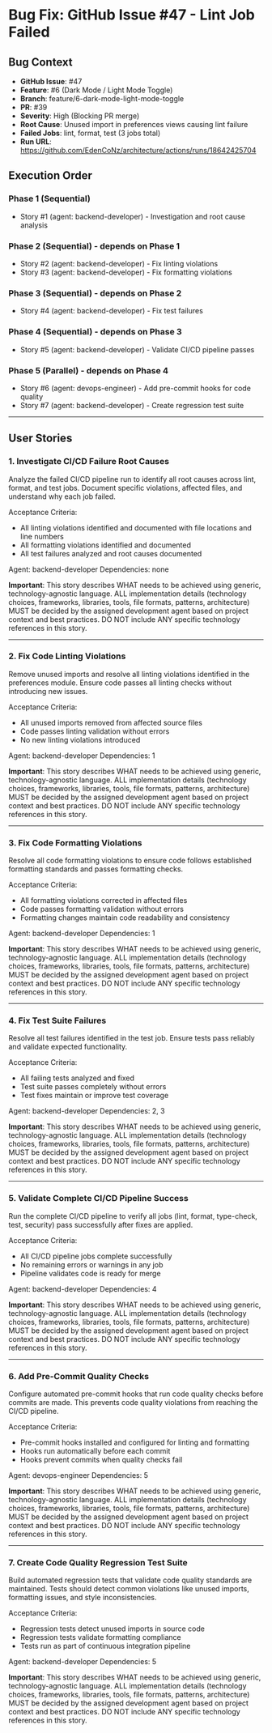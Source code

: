 # Bug Fix: GitHub Issue #47 - Lint Job Failed

## Bug Context
- **GitHub Issue**: #47
- **Feature**: #6 (Dark Mode / Light Mode Toggle)
- **Branch**: feature/6-dark-mode-light-mode-toggle
- **PR**: #39
- **Severity**: High (Blocking PR merge)
- **Root Cause**: Unused import in preferences views causing lint failure
- **Failed Jobs**: lint, format, test (3 jobs total)
- **Run URL**: https://github.com/EdenCoNz/architecture/actions/runs/18642425704

## Execution Order

### Phase 1 (Sequential)
- Story #1 (agent: backend-developer) - Investigation and root cause analysis

### Phase 2 (Sequential) - depends on Phase 1
- Story #2 (agent: backend-developer) - Fix linting violations
- Story #3 (agent: backend-developer) - Fix formatting violations

### Phase 3 (Sequential) - depends on Phase 2
- Story #4 (agent: backend-developer) - Fix test failures

### Phase 4 (Sequential) - depends on Phase 3
- Story #5 (agent: backend-developer) - Validate CI/CD pipeline passes

### Phase 5 (Parallel) - depends on Phase 4
- Story #6 (agent: devops-engineer) - Add pre-commit hooks for code quality
- Story #7 (agent: backend-developer) - Create regression test suite

---

## User Stories

### 1. Investigate CI/CD Failure Root Causes
Analyze the failed CI/CD pipeline run to identify all root causes across lint, format, and test jobs. Document specific violations, affected files, and understand why each job failed.

Acceptance Criteria:
- All linting violations identified and documented with file locations and line numbers
- All formatting violations identified and documented
- All test failures analyzed and root causes documented

Agent: backend-developer
Dependencies: none

**Important**: This story describes WHAT needs to be achieved using generic, technology-agnostic language. ALL implementation details (technology choices, frameworks, libraries, tools, file formats, patterns, architecture) MUST be decided by the assigned development agent based on project context and best practices. DO NOT include ANY specific technology references in this story.

---

### 2. Fix Code Linting Violations
Remove unused imports and resolve all linting violations identified in the preferences module. Ensure code passes all linting checks without introducing new issues.

Acceptance Criteria:
- All unused imports removed from affected source files
- Code passes linting validation without errors
- No new linting violations introduced

Agent: backend-developer
Dependencies: 1

**Important**: This story describes WHAT needs to be achieved using generic, technology-agnostic language. ALL implementation details (technology choices, frameworks, libraries, tools, file formats, patterns, architecture) MUST be decided by the assigned development agent based on project context and best practices. DO NOT include ANY specific technology references in this story.

---

### 3. Fix Code Formatting Violations
Resolve all code formatting violations to ensure code follows established formatting standards and passes formatting checks.

Acceptance Criteria:
- All formatting violations corrected in affected files
- Code passes formatting validation without errors
- Formatting changes maintain code readability and consistency

Agent: backend-developer
Dependencies: 1

**Important**: This story describes WHAT needs to be achieved using generic, technology-agnostic language. ALL implementation details (technology choices, frameworks, libraries, tools, file formats, patterns, architecture) MUST be decided by the assigned development agent based on project context and best practices. DO NOT include ANY specific technology references in this story.

---

### 4. Fix Test Suite Failures
Resolve all test failures identified in the test job. Ensure tests pass reliably and validate expected functionality.

Acceptance Criteria:
- All failing tests analyzed and fixed
- Test suite passes completely without errors
- Test fixes maintain or improve test coverage

Agent: backend-developer
Dependencies: 2, 3

**Important**: This story describes WHAT needs to be achieved using generic, technology-agnostic language. ALL implementation details (technology choices, frameworks, libraries, tools, file formats, patterns, architecture) MUST be decided by the assigned development agent based on project context and best practices. DO NOT include ANY specific technology references in this story.

---

### 5. Validate Complete CI/CD Pipeline Success
Run the complete CI/CD pipeline to verify all jobs (lint, format, type-check, test, security) pass successfully after fixes are applied.

Acceptance Criteria:
- All CI/CD pipeline jobs complete successfully
- No remaining errors or warnings in any job
- Pipeline validates code is ready for merge

Agent: backend-developer
Dependencies: 4

**Important**: This story describes WHAT needs to be achieved using generic, technology-agnostic language. ALL implementation details (technology choices, frameworks, libraries, tools, file formats, patterns, architecture) MUST be decided by the assigned development agent based on project context and best practices. DO NOT include ANY specific technology references in this story.

---

### 6. Add Pre-Commit Quality Checks
Configure automated pre-commit hooks that run code quality checks before commits are made. This prevents code quality violations from reaching the CI/CD pipeline.

Acceptance Criteria:
- Pre-commit hooks installed and configured for linting and formatting
- Hooks run automatically before each commit
- Hooks prevent commits when quality checks fail

Agent: devops-engineer
Dependencies: 5

**Important**: This story describes WHAT needs to be achieved using generic, technology-agnostic language. ALL implementation details (technology choices, frameworks, libraries, tools, file formats, patterns, architecture) MUST be decided by the assigned development agent based on project context and best practices. DO NOT include ANY specific technology references in this story.

---

### 7. Create Code Quality Regression Test Suite
Build automated regression tests that validate code quality standards are maintained. Tests should detect common violations like unused imports, formatting issues, and style inconsistencies.

Acceptance Criteria:
- Regression tests detect unused imports in source code
- Regression tests validate formatting compliance
- Tests run as part of continuous integration pipeline

Agent: backend-developer
Dependencies: 5

**Important**: This story describes WHAT needs to be achieved using generic, technology-agnostic language. ALL implementation details (technology choices, frameworks, libraries, tools, file formats, patterns, architecture) MUST be decided by the assigned development agent based on project context and best practices. DO NOT include ANY specific technology references in this story.
